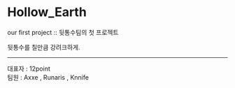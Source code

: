 Hollow_Earth
============

our first project :: 뒷통수팀의 첫 프로젝트

뒷통수를 칠만큼 강려크하게.

-------------------
대표자 : 12point  
팀원   : Axxe , Runaris , Knnife   
